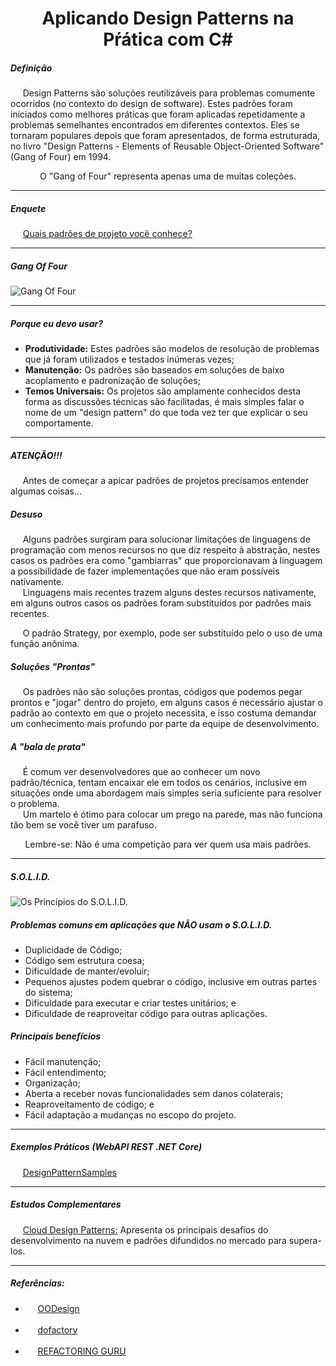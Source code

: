 <h1 align="center">Aplicando Design Patterns na Pŕática com C#</h1>

<h5 align="left">Definição</h5>

<p align="left">
  &nbsp;&nbsp;&nbsp;&nbsp;&nbsp;Design Patterns são soluções reutilizáveis para problemas comumente ocorridos (no contexto do design de software). Estes padrões foram iniciados como melhores práticas que foram aplicadas repetidamente a problemas semelhantes encontrados em diferentes contextos. Eles se tornaram populares depois que foram apresentados, de forma estruturada, no livro "Design Patterns - Elements of Reusable Object-Oriented Software" (Gang of Four) em 1994.
</p>

<p align="center">
  O "Gang of Four" representa apenas uma de muitas coleções.
</p>

<hr />

<h5 align="left">Enquete</h5>

<p align="left">
  &nbsp;&nbsp;&nbsp;&nbsp;&nbsp;<a href="www.menti.com/iq57cex4f5">Quais padrões de projeto você conhece?</a>
</p>

<hr />

<h5 align="left">Gang Of Four</h5>

<p align="left">
  <img src="https://github.com/lucasrmagalhaes/aplicandoDesignPatternsNaPraticaComDotNet-DIO/blob/main/img/GoF.jpg" alt="Gang Of Four">
</p>

<hr />

<h5 align="left">Porque eu devo usar?</h5>

<ul>
  <li><strong>Produtividade:</strong> Estes padrões são modelos de resolução de problemas que já foram utilizados e testados inúmeras vezes;</li>
  <li><strong>Manutenção:</strong> Os padrões são baseados em soluções de baixo acoplamento e padronização de soluções;</li>
  <li><strong>Temos Universais:</strong> Os projetos são amplamente conhecidos desta forma as discussões técnicas são facilitadas, é mais simples falar o nome de um "design pattern" do que toda vez ter que explicar o seu comportamente.</li>
</ul>

<hr />

<h5 align="left">ATENÇÃO!!!</h5>

<p align="left">
  &nbsp;&nbsp;&nbsp;&nbsp;&nbsp;Antes de começar a apicar padrões de projetos precisamos entender algumas coisas...
</p>

<h5 align="left">Desuso</h5>

<p align="left">
  &nbsp;&nbsp;&nbsp;&nbsp;&nbsp;Alguns padrões surgiram para solucionar limitações de linguagens de programação com menos recursos no que diz respeito à abstração, nestes casos os padrões era como "gambiarras" que proporcionavam à linguagem a possibilidade de fazer implementações que não eram possíveis nativamente.<br />
  &nbsp;&nbsp;&nbsp;&nbsp;&nbsp;Linguagens mais recentes trazem alguns destes recursos nativamente, em alguns outros casos os padrões foram substituídos por padrões mais recentes.<br />
  
  &nbsp;&nbsp;&nbsp;&nbsp;&nbsp;O padrão Strategy, por exemplo, pode ser substituído pelo o uso de uma função anônima.
</p>

<h5 align="left">Soluções "Prontas"</h5>

<p align="left">
  &nbsp;&nbsp;&nbsp;&nbsp;&nbsp;Os padrões não são soluções prontas, códigos que podemos pegar prontos e "jogar" dentro do projeto, em alguns casos é necessário ajustar o padrão ao contexto em que o projeto necessita, e isso costuma demandar um conhecimento mais profundo por parte da equipe de desenvolvimento.
</p>

<h5 align="left">A "bala de prata"</h5>

<p align="left">
  &nbsp;&nbsp;&nbsp;&nbsp;&nbsp;É comum ver desenvolvedores que ao conhecer um novo padrão/técnica, tentam encaixar ele em todos os cenários, inclusive em situações onde uma abordagem mais simples seria suficiente para resolver o problema.<br />
  &nbsp;&nbsp;&nbsp;&nbsp;&nbsp;Um martelo é ótimo para colocar um prego na parede, mas não funciona tão bem se você tiver um parafuso.
</p>

<p align="center">
  Lembre-se: Não é uma competição para ver quem usa mais padrões.
</p>

<hr />

<h5 align="left">S.O.L.I.D.</h5>

<p align="left">
  <img src="https://github.com/lucasrmagalhaes/aplicandoDesignPatternsNaPraticaComDotNet-DIO/blob/main/img/OsPrincipiosDoS.O.L.I.D.jpg" alt="Os Princípios do S.O.L.I.D.">
</p>

<h5 align="left">Problemas comuns em aplicações que NÃO usam o S.O.L.I.D.</h5>

<ul>
  <li>Duplicidade de Código;</li>
  <li>Código sem estrutura coesa;</li>
  <li>Dificuldade de manter/evoluir;</li>
  <li>Pequenos ajustes podem quebrar o código, inclusive em outras partes do sistema;</li>
  <li>Dificuldade para executar e criar testes unitários; e</li>
  <li>Dificuldade de reaproveitar código para outras aplicações.</li>
</ul>

<h5 align="left">Principais benefícios</h5>

<ul>
  <li>Fácil manutenção;</li>
  <li>Fácil entendimento;</li>
  <li>Organização;</li>
  <li>Aberta a receber novas funcionalidades sem danos colaterais;</li>
  <li>Reaproveitamento de código; e</li>
  <li>Fácil adaptação a mudanças no escopo do projeto.</li>
</ul>

<hr />

<h5 align="left">Exemplos Práticos (WebAPI REST .NET Core)</h5>

<p align="left">
  &nbsp;&nbsp;&nbsp;&nbsp;&nbsp;<a href="https://github.com/fructuoso/DesignPatternSamples">DesignPatternSamples</a>
</p>

<hr />

<h5 align="left">Estudos Complementares</h5>

<p align="left">
  &nbsp;&nbsp;&nbsp;&nbsp;&nbsp;<a href="https://docs.microsoft.com/en-us/azure/architecture/patterns/">Cloud Design Patterns:</a> Apresenta os principais desafios do desenvolvimento na nuvem e padrões difundidos no mercado para supera-los.
</p>

<hr />

<h5 align="left">Referências:</h5>

<ul>
  <li>&nbsp;&nbsp;&nbsp;&nbsp;&nbsp;<a href="https://www.oodesign.com/">OODesign</a></li><br />
  <li>&nbsp;&nbsp;&nbsp;&nbsp;&nbsp;<a href="https://www.dofactory.com/net/design-patterns/">dofactory</a></li><br />
  <li>&nbsp;&nbsp;&nbsp;&nbsp;&nbsp;<a href="https://refactoring.guru/design-patterns">REFACTORING GURU</a></li>
</ul>